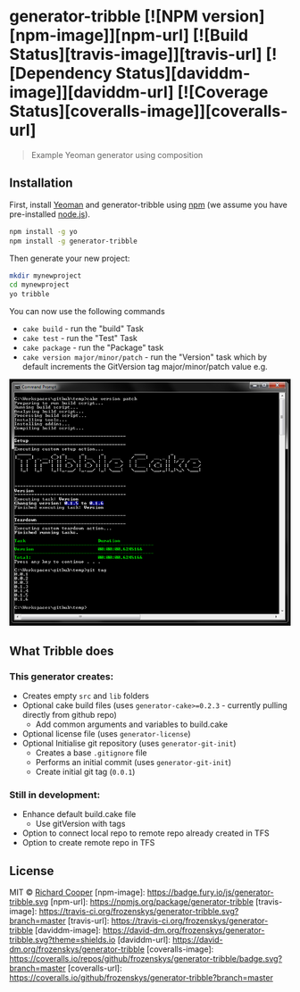 # generator-tribble [![NPM version][npm-image]][npm-url] [![Build Status][travis-image]][travis-url] [![Dependency Status][daviddm-image]][daviddm-url] [![Coverage Status][coveralls-image]][coveralls-url]
> Example Yeoman generator using composition

## Installation
First, install [Yeoman](http://yeoman.io) and generator-tribble using [npm](https://www.npmjs.com/) (we assume you have pre-installed [node.js](https://nodejs.org/)).
```bash
npm install -g yo
npm install -g generator-tribble
```
Then generate your new project:
```bash
mkdir mynewproject
cd mynewproject
yo tribble
```

You can now use the following commands
 - `cake build` - run the "build" Task 
 - `cake test` - run the "Test" Task 
 - `cake package` - run the "Package" task 
 - `cake version major/minor/patch` - run the "Version" task which by default increments the GitVersion tag major/minor/patch value e.g.

![Running 'cake version patch'](art/patch.png)

## What Tribble does
### This generator creates: 

 - Creates empty `src` and `lib` folders
 - Optional cake build files (uses `generator-cake>=0.2.3` - currently pulling directly from github repo)
   - Add common arguments and variables to build.cake
 - Optional license file (uses `generator-license`)
 - Optional Initialise git repository (uses `generator-git-init`)
   - Creates a base `.gitignore` file
   - Performs an initial commit (uses `generator-git-init`)
   - Create initial git tag (`0.0.1`)


### Still in development:

 - Enhance default build.cake file
   - Use gitVersion with tags
 - Option to connect local repo to remote repo already created in TFS
 - Option to create remote repo in TFS

## License 
MIT © [Richard Cooper]()
[npm-image]: https://badge.fury.io/js/generator-tribble.svg
[npm-url]: https://npmjs.org/package/generator-tribble
[travis-image]: https://travis-ci.org/frozenskys/generator-tribble.svg?branch=master
[travis-url]: https://travis-ci.org/frozenskys/generator-tribble
[daviddm-image]: https://david-dm.org/frozenskys/generator-tribble.svg?theme=shields.io
[daviddm-url]: https://david-dm.org/frozenskys/generator-tribble
[coveralls-image]: https://coveralls.io/repos/github/frozenskys/generator-tribble/badge.svg?branch=master
[coveralls-url]: https://coveralls.io/github/frozenskys/generator-tribble?branch=master